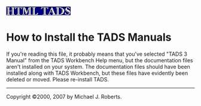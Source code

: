   
  
  
![](../htmltads.jpg)  

# How to Install the TADS Manuals

  
  

If you're reading this file, it probably means that you've selected
"TADS 3 Manual" from the TADS Workbench Help menu, but the documentation
files aren't installed on your system. The documentation files should
have been installed along with TADS Workbench, but these files have
evidently been deleted or moved. Please re-install TADS.  
  
  
  
  

------------------------------------------------------------------------

  
  
Copyright ©2000, 2007 by Michael J. Roberts.
